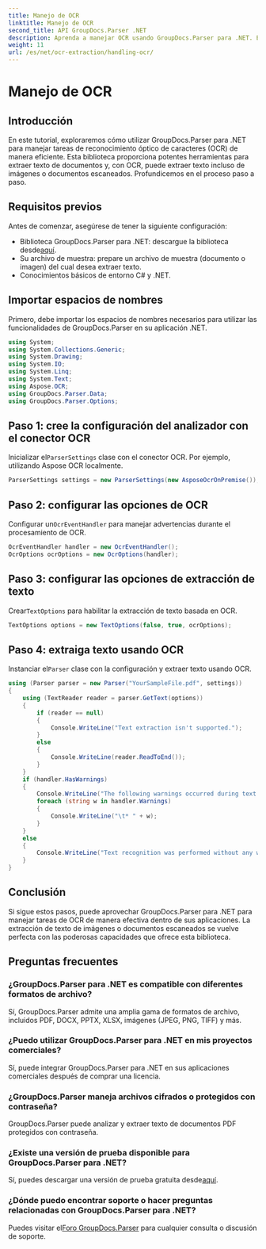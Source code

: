 ```yaml
---
title: Manejo de OCR
linktitle: Manejo de OCR
second_title: API GroupDocs.Parser .NET
description: Aprenda a manejar OCR usando GroupDocs.Parser para .NET. Extraiga texto de imágenes y documentos escaneados de manera eficiente.
weight: 11
url: /es/net/ocr-extraction/handling-ocr/
---
```


# Manejo de OCR

## Introducción
En este tutorial, exploraremos cómo utilizar GroupDocs.Parser para .NET para manejar tareas de reconocimiento óptico de caracteres (OCR) de manera eficiente. Esta biblioteca proporciona potentes herramientas para extraer texto de documentos y, con OCR, puede extraer texto incluso de imágenes o documentos escaneados. Profundicemos en el proceso paso a paso.
## Requisitos previos
Antes de comenzar, asegúrese de tener la siguiente configuración:
- Biblioteca GroupDocs.Parser para .NET: descargue la biblioteca desde[aquí](https://releases.groupdocs.com/parser/net/).
- Su archivo de muestra: prepare un archivo de muestra (documento o imagen) del cual desea extraer texto.
- Conocimientos básicos de entorno C# y .NET.

## Importar espacios de nombres
Primero, debe importar los espacios de nombres necesarios para utilizar las funcionalidades de GroupDocs.Parser en su aplicación .NET.
```csharp
using System;
using System.Collections.Generic;
using System.Drawing;
using System.IO;
using System.Linq;
using System.Text;
using Aspose.OCR;
using GroupDocs.Parser.Data;
using GroupDocs.Parser.Options;
```
## Paso 1: cree la configuración del analizador con el conector OCR
 Inicializar el`ParserSettings` clase con el conector OCR. Por ejemplo, utilizando Aspose OCR localmente.
```csharp
ParserSettings settings = new ParserSettings(new AsposeOcrOnPremise());
```
## Paso 2: configurar las opciones de OCR
 Configurar un`OcrEventHandler` para manejar advertencias durante el procesamiento de OCR.
```csharp
OcrEventHandler handler = new OcrEventHandler();
OcrOptions ocrOptions = new OcrOptions(handler);
```
## Paso 3: configurar las opciones de extracción de texto
 Crear`TextOptions` para habilitar la extracción de texto basada en OCR.
```csharp
TextOptions options = new TextOptions(false, true, ocrOptions);
```
## Paso 4: extraiga texto usando OCR
 Instanciar el`Parser` clase con la configuración y extraer texto usando OCR.
```csharp
using (Parser parser = new Parser("YourSampleFile.pdf", settings))
{
    using (TextReader reader = parser.GetText(options))
    {
        if (reader == null)
        {
            Console.WriteLine("Text extraction isn't supported.");
        }
        else
        {
            Console.WriteLine(reader.ReadToEnd());
        }
    }
    if (handler.HasWarnings)
    {
        Console.WriteLine("The following warnings occurred during text recognition:");
        foreach (string w in handler.Warnings)
        {
            Console.WriteLine("\t* " + w);
        }
    }
    else
    {
        Console.WriteLine("Text recognition was performed without any warnings.");
    }
}
```

## Conclusión
Si sigue estos pasos, puede aprovechar GroupDocs.Parser para .NET para manejar tareas de OCR de manera efectiva dentro de sus aplicaciones. La extracción de texto de imágenes o documentos escaneados se vuelve perfecta con las poderosas capacidades que ofrece esta biblioteca.

## Preguntas frecuentes
### ¿GroupDocs.Parser para .NET es compatible con diferentes formatos de archivo?
Sí, GroupDocs.Parser admite una amplia gama de formatos de archivo, incluidos PDF, DOCX, PPTX, XLSX, imágenes (JPEG, PNG, TIFF) y más.
### ¿Puedo utilizar GroupDocs.Parser para .NET en mis proyectos comerciales?
Sí, puede integrar GroupDocs.Parser para .NET en sus aplicaciones comerciales después de comprar una licencia.
### ¿GroupDocs.Parser maneja archivos cifrados o protegidos con contraseña?
GroupDocs.Parser puede analizar y extraer texto de documentos PDF protegidos con contraseña.
### ¿Existe una versión de prueba disponible para GroupDocs.Parser para .NET?
 Sí, puedes descargar una versión de prueba gratuita desde[aquí](https://releases.groupdocs.com/).
### ¿Dónde puedo encontrar soporte o hacer preguntas relacionadas con GroupDocs.Parser para .NET?
 Puedes visitar el[Foro GroupDocs.Parser](https://forum.groupdocs.com/c/parser/17) para cualquier consulta o discusión de soporte.